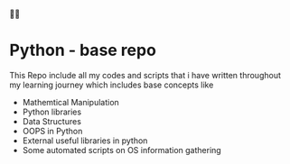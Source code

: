 🐍🐍
# Python - base repo

This Repo include all my codes and scripts that i have written throughout my learning journey which includes base concepts like

 * Mathemtical Manipulation
 * Python libraries
 * Data Structures
 * OOPS in Python
 * External useful libraries in python
 * Some automated scripts on OS information gathering
